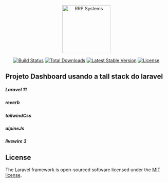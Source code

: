 <p align="center"><a href="https://rrpsystems.com.br" target="_blank"><img src="https://cdn-gbdoj.nitrocdn.com/EtFwidwdzxUjQZkgogBwaViqSVMIOEWS/assets/static/optimized/rev-3c44512/wp-content/uploads/2022/05/logo-site.png" width="150" alt="RRP Systems"></a></p>

<p align="center">
<a href="https://github.com/laravel/framework/actions"><img src="https://github.com/laravel/framework/workflows/tests/badge.svg" alt="Build Status"></a>
<a href="https://packagist.org/packages/laravel/framework"><img src="https://img.shields.io/packagist/dt/laravel/framework" alt="Total Downloads"></a>
<a href="https://packagist.org/packages/laravel/framework"><img src="https://img.shields.io/packagist/v/laravel/framework" alt="Latest Stable Version"></a>
<a href="https://packagist.org/packages/laravel/framework"><img src="https://img.shields.io/packagist/l/laravel/framework" alt="License"></a>
</p>

## Projeto Dashboard usando a tall stack do laravel

##### Laravel 11
##### reverb
##### tailwindCss
##### alpineJs
##### livewire 3

## License

The Laravel framework is open-sourced software licensed under the [MIT license](https://opensource.org/licenses/MIT).
